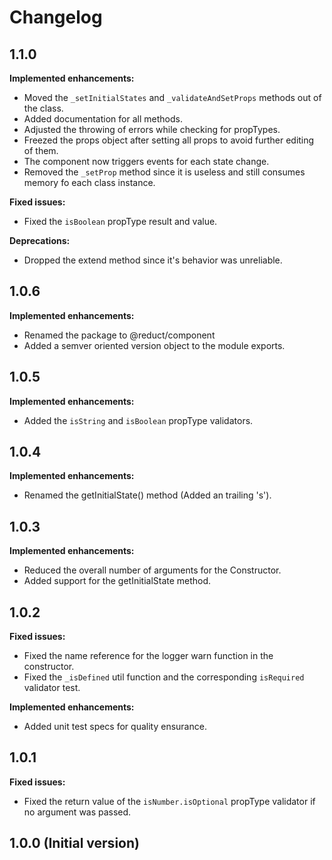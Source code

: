 # Changelog

## 1.1.0
**Implemented enhancements:**
- Moved the `_setInitialStates` and `_validateAndSetProps` methods out of the class.
- Added documentation for all methods.
- Adjusted the throwing of errors while checking for propTypes.
- Freezed the props object after setting all props to avoid further editing of them. 
- The component now triggers events for each state change.
- Removed the `_setProp` method since it is useless and still consumes memory fo each class instance.

**Fixed issues:**
- Fixed the `isBoolean` propType result and value.

**Deprecations:**
- Dropped the extend method since it's behavior was unreliable.

## 1.0.6
**Implemented enhancements:**
- Renamed the package to @reduct/component
- Added a semver oriented version object to the module exports.

## 1.0.5
**Implemented enhancements:**
- Added the `isString` and `isBoolean` propType validators.

## 1.0.4
**Implemented enhancements:**
- Renamed the getInitialState() method (Added an trailing 's').

## 1.0.3
**Implemented enhancements:**
- Reduced the overall number of arguments for the Constructor.
- Added support for the getInitialState method.

## 1.0.2
**Fixed issues:**
- Fixed the name reference for the logger warn function in the constructor.
- Fixed the `_isDefined` util function and the corresponding `isRequired` validator test.

**Implemented enhancements:**
- Added unit test specs for quality ensurance.

## 1.0.1
**Fixed issues:**
- Fixed the return value of the `isNumber.isOptional` propType validator if no argument was passed.

## 1.0.0 (Initial version)
